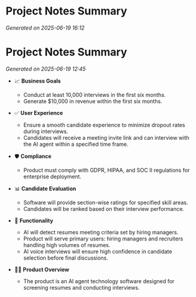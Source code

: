 # Project Notes Summary

*Generated on 2025-06-19 16:12*

# Project Notes Summary

*Generated on 2025-06-19 12:45*

- 📈 **Business Goals**
  - Conduct at least 10,000 interviews in the first six months.
  - Generate $10,000 in revenue within the first six months.

- ✅ **User Experience**
  - Ensure a smooth candidate experience to minimize dropout rates during interviews.
  - Candidates will receive a meeting invite link and can interview with the AI agent within a specified time frame.

- 🛡️ **Compliance**
  - Product must comply with GDPR, HIPAA, and SOC II regulations for enterprise deployment.

- 📊 **Candidate Evaluation**
  - Software will provide section-wise ratings for specified skill areas.
  - Candidates will be ranked based on their interview performance.

- 🤖 **Functionality**
  - AI will detect resumes meeting criteria set by hiring managers.
  - Product will serve primary users: hiring managers and recruiters handling high volumes of resumes.
  - AI voice interviews will ensure high confidence in candidate selection before final discussions. 

- 🧑‍💼 **Product Overview**
  - The product is an AI agent technology software designed for screening resumes and conducting interviews.